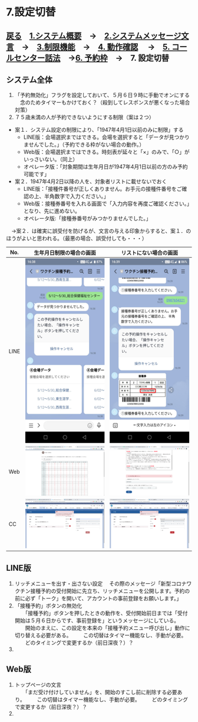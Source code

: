 # 7.設定切替  
## [戻る](https://github.com/78tch/VaccineYoyaku)　[1.システム概要](https://github.com/78tch/VaccineYoyaku/blob/main/1About/1-1About.md)　→　[2.システムメッセージ文言](https://github.com/78tch/VaccineYoyaku/blob/main/2SystemMessage/2-0Messages.md)　→　[3.制限機能](https://github.com/78tch/VaccineYoyaku/blob/main/3Limit/3-1Limit.md)　→　[4. 動作確認](https://github.com/78tch/VaccineYoyaku/blob/main/4Check/4-1Check.md) 　→　[5. コールセンター話法](https://github.com/78tch/VaccineYoyaku/blob/main/5Callcenter/5-1Callcenter.md)　→[6. 予約枠](https://github.com/78tch/VaccineYoyaku/blob/main/6Timetable/6-1Timetable.md)　→　7. 設定切替  
## システム全体  
1. 「予約無効化」フラグを設定しておいて、５月６日９時に手動でオンにする
　念のためタイマーもかけておく？（殺到してレスポンスが悪くなった場合対策）
2. ７５歳未満の人が予約できないようにする制限（案は２つ）  
* 案１．システム設定の制限により、「1947年4月1日以前のみに制限」する
  * LINE版：会場選択まではできる。会場を選択すると「データが見つかりませんでした。」（予約できる枠がない場合の動作。）
  * Web版：会場選択まではできる。時刻表が延々と「×」のみで、「○」がいっさいない。（同上）
  * オペレータ版：「対象期間は生年月日が1947年4月1日以前の方のみ予約可能です」
* 案２．1947年4月2日以降の人を、対象者リストに載せないでおく
  * LINE版：「接種件番号が正しくありません。お手元の接種件番号をご確認の上、半角数字で入力ください。」
  * Web版：接種券番号を入れる画面で「入力内容を再度ご確認ください。」となり、先に進めない。
  * オペレータ版:「接種券番号がみつかりませんでした。」 

　→案２．は確実に誤受付を防げるが、文言の与える印象からすると、案１．のほうがよいと思われる。（最悪の場合、誤受付しても・・・）

No. | 生年月日制限の場合の画面 | リストにない場合の画面    
----|----|---  
 LINE | <img src="images/LINEUnderAge.jpg" height="500"  alt="image"> | <img src="images/LINENoExist.jpg" height="500"  alt="image">   
 Web | <img src="images/WebUnderAge.png" width="400"  alt="image"> | <img src="images/WebNoExist.png" width="400"  alt="image">   
 CC | <img src="images/CCUnderAge.png" width="400"  alt="image"> | <img src="images/CCNoExist.png" width="400"  alt="image">   

## LINE版
1. リッチメニューを出す・出さない設定
　その際のメッセージ「新型コロナワクチン接種予約の受付開始に先立ち、リッチメニューを公開します。予約の前に必ず「トーク」を開いて、アカウントの事前登録をお願いします。」
2. 「接種予約」ボタンの無効化  
　　「接種予約」ボタンを押したときの動作を、受付開始前日までは「受付開始は５月６日からです、事前登録を」というメッセージにしている。
　　開始のまえに、この設定を本来の「接種予約メニュー呼び出し」動作に切り替える必要がある。
　　この切替はタイマー機能なし、手動が必要。
　　どのタイミングで変更するか（前日深夜？）？
3. 

## Web版  
1. トップページの文言  
　　「まだ受け付けしていません」を、開始のすこし前に削除する必要あり。
　　この切替はタイマー機能なし、手動が必要。
　　どのタイミングで変更するか（前日深夜？）？
2. 
